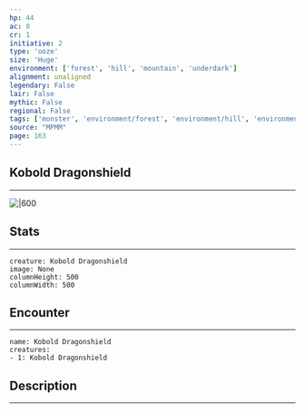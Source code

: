 ```yaml
---
hp: 44
ac: 8
cr: 1
initiative: 2
type: 'ooze'    
size: 'Huge'
environment: ['forest', 'hill', 'mountain', 'underdark']
alignment: unaligned
legendary: False
lair: False
mythic: False
regional: False
tags: ['monster', 'environment/forest', 'environment/hill', 'environment/mountain', 'environment/underdark']
source: "MPMM"
page: 163
---
```


## Kobold Dragonshield
---

![|600](D:/Program%20Files/5e.tools/img/bestiary/MPMM/Kobold%20Dragonshield.webp)

## Stats
---

```statblock
creature: Kobold Dragonshield
image: None
columnHeight: 500
columnWidth: 500
```

## Encounter
---

```encounter-table
name: Kobold Dragonshield
creatures:
- 1: Kobold Dragonshield
```

## Description
---




